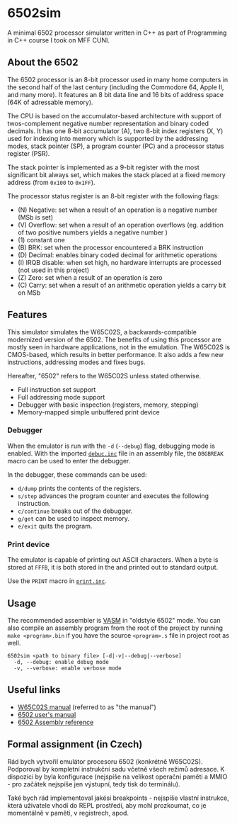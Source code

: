 # 6502sim

A minimal 6502 processor simulator written in C++ as part of Programming in C++
course I took on MFF CUNI.

## About the 6502

The 6502 processor is an 8-bit processor used in many home computers in the
second half of the last century (including the Commodore 64, Apple II, and many
more). It features an 8 bit data line and 16 bits of address space (64K of
adressable memory).

The CPU is based on the accumulator-based architecture with support of twos-complement
negative number representation and binary coded decimals. It has one 8-bit accumulator
(A), two 8-bit index registers (X, Y) used for indexing into memory which is supported
by the addressing modes, stack pointer (SP), a program counter (PC) and a processor
status register (PSR).

The stack pointer is implemented as a 9-bit register with the most significant bit
always set, which makes the stack placed at a fixed memory address (from `0x100` to `0x1FF`).

The processor status register is an 8-bit register with the following flags:

- (N) Negative: set when a result of an operation is a negative number (MSb is set)
- (V) Overflow: set when a result of an operation overflows (eg. addition of two positive
  numbers yields a negative number )
- (1) constant one
- (B) BRK: set when the processor encountered a BRK instruction
- (D) Decimal: enables binary coded decimal for arithmetic operations
- (I) IRQB disable: when set high, no hardware interrupts are processed (not used
  in this project)
- (Z) Zero: set when a result of an operation is zero
- (C) Carry: set when a result of an arithmetic operation yields a carry bit on MSb

## Features

This simulator simulates the W65C02S, a backwards-compatible modernized version
of the 6502. The benefits of using this processor are mostly seen in hardware
applications, not in the emulation. The W65C02S is CMOS-based, which results
in better performance. It also adds a few new instructions, addressing modes
and fixes bugs.

Hereafter, "6502" refers to the W65C02S unless stated otherwise.

- Full instruction set support
- Full addressing mode support
- Debugger with basic inspection (registers, memory, stepping)
- Memory-mapped simple unbuffered print device

### Debugger

When the emulator is run with the `-d` (`--debug`) flag, debugging mode is enabled.
With the imported [`debuc.inc`](examples/includes/debug.inc) file in an assembly
file, the `DBGBREAK` macro can be used to enter the debugger.

In the debugger, these commands can be used:

- `d/dump` prints the contents of the registers.
- `s/step` advances the program counter and executes the following instruction.
- `c/continue` breaks out of the debugger.
- `g/get` can be used to inspect memory.
- `e/exit` quits the program.

### Print device

The emulator is capable of printing out ASCII characters. When a byte is stored
at `FFFB`, it is both stored in the and printed out to standard output.

Use the `PRINT` macro in [`print.inc`](examples/includes/print.inc).

## Usage

The recommended assembler is [VASM](http://sun.hasenbraten.de/vasm/) in "oldstyle 6502" mode.
You can also compile an assembly program from the root of the project by running `make <program>.bin`
if you have the source `<program>.s` file in project root as well.

```
6502sim <path to binary file> [-d|-v|--debug|--verbose]
  -d, --debug: enable debug mode
  -v, --verbose: enable verbose mode
```

## Useful links

- [W65C02S manual](manuals/w65c02s.pdf) (referred to as "the manual")
- [6502 user's manual](manuals/6502UsersManual.pdf)
- [6502 Assembly reference](http://www.6502.org/users/obelisk/6502/reference.html)

## Formal assignment (in Czech)

Rád bych vytvořil emulátor procesoru 6502 (konkrétně W65C02S). Podporoval by kompletní
instrukční sadu včetně všech režimů adresace. K dispozici by byla konfigurace (nejspíše
na velikost operační paměti a MMIO - pro začátek nejspíše jen výstupní, tedy tisk do terminálu).

Také bych rád implementoval jakési breakpoints - nejspíše vlastní instrukce, která uživatele
vhodí do REPL prostředí, aby mohl prozkoumat, co je momentálně v paměti, v registrech, apod.
